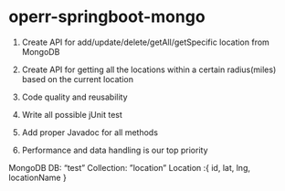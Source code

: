 # operr-springboot-mongo

1. Create API for add/update/delete/getAll/getSpecific location from MongoDB
2. Create API for getting all the locations within a certain radius(miles) based on the current location

1. Code quality and reusability
2. Write all possible jUnit test
3. Add proper Javadoc for all methods
4. Performance and data handling is our top priority


MongoDB
DB: “test”
Collection: ”location”
Location :{
  id,
  lat,
  lng,
  locationName
}
